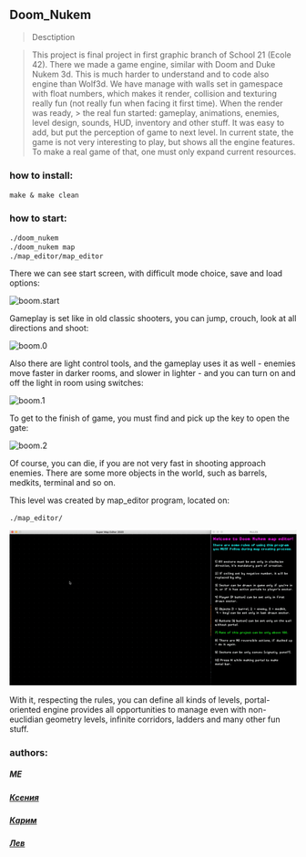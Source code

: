 ## Doom_Nukem

> Desctiption

> This project is final project in first graphic branch of School 21 (Ecole 42). There we made
> a game engine, similar with Doom and Duke Nukem 3d. This is much harder to understand and to
> code also engine than Wolf3d. We have manage with walls set in gamespace with float numbers, which
> makes it render, collision and texturing really fun (not really fun when facing it first time).
> When the render was ready, > the real fun started: gameplay, animations, enemies, level design, sounds,
> HUD, inventory and other stuff. It was easy to add, but put the perception of game to next level.
> In current state, the game is not very interesting to play, but shows all the engine features.
> To make a real game of that, one must only expand current resources.


### how to install:
```shell
make & make clean
```
### how to start:
```shell
./doom_nukem
./doom_nukem map
./map_editor/map_editor
```
There we can see start screen, with difficult mode choice, save and load options:

![boom.start](https://github.com/Twitting/Other/blob/master/img/doom/gamestart.gif)

Gameplay is set like in old classic shooters, you can jump, crouch, look at all directions and shoot:

![boom.0](https://github.com/Twitting/Other/blob/master/img/doom/game0.gif)

Also there are light control tools, and the gameplay uses it as well - enemies move faster in darker rooms, and slower in lighter - and you can turn on and off the light in room using switches:

![boom.1](https://github.com/Twitting/Other/blob/master/img/doom/game1.gif)

To get to the finish of game, you must find and pick up the key to open the gate:

![boom.2](https://github.com/Twitting/Other/blob/master/img/doom/game2.gif)

Of course, you can die, if you are not very fast in shooting approach enemies. There are some more objects in the world, such as barrels, medkits, terminal and so on.

This level was created by map_editor program, located on:
```shell
./map_editor/
```

![boom.map](https://github.com/Twitting/Other/blob/master/img/doom/edit.gif)

With it, respecting the rules, you can define all kinds of levels, portal-oriented engine provides all opportunities to manage even with non-euclidian geometry levels, infinite corridors, ladders and many other fun stuff.

### authors:
##### ME
##### [Ксения](https://github.com/odnaks)
##### [Карим](https://github.com/ebednar)
##### [Лев](https://github.com/foxers1)
